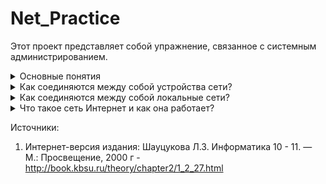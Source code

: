 # Net_Practice

Этот проект представляет собой упражнение, связанное с системным администрированием.
<details>
<summary>Основные понятия</summary>

В первую очередь необходимо понять, что такое компьютерная сеть.

**Компьютерная сеть** - это совокупность компьютеров, соединенных с помощью каналов связи и средств коммутации в единую систему для обмена сообщениями и доступа пользователей к программным, техническим, информационным и организационным ресурсам сети.

Хорошее видео с определением: https://www.youtube.com/watch?v=h4gqcFUzUl8

Компьютерную сеть представляют как совокупность узлов (компьютеров и сетевого оборудования) и соединяющих их ветвей (каналов связи).

**Сетевое (телекоммуникационное) оборудование** — устройства, необходимые для работы компьютерной сети, например: маршрутизатор, коммутатор, концентратор, коммутационная панель и др. 

Подробнее о сетевых оборудованиях в презентации: "Сетевое оборудование.ppt"
__________________
**Архитектура сети** — это реализованная структура сети передачи данных, определяющая её топологию, состав устройств и правила их взаимодействия в сети. В рамках архитектуры сети рассматриваются вопросы кодирования информации, её адресации и передачи, управления потоком сообщений, контроля ошибок и анализа работы сети в аварийных ситуациях и при ухудшении характеристик.

<h4> Наиболее распространённые архитектуры: </h4>

**Ethernet** (англ. ether — эфир) — широковещательная сеть (Широковещательный канал, широковещание (англ. broadcasting) — метод передачи данных в компьютерных сетях, при котором поток данных (каждый переданный пакет в случае пакетной передачи) предназначен для приёма всеми участниками сети.). Это значит, что все станции сети могут принимать все сообщения. Топология — линейная или звездообразная. Скорость передачи данных 10 или 100 Мбит/сек.

**Arcnet** (Attached Resource Computer Network — компьютерная сеть соединённых ресурсов) — широковещательная сеть. Физическая топология — дерево. Скорость передачи данных 2,5 Мбит/сек.

**Token Ring** (эстафетная кольцевая сеть, сеть с передачей маркера) — кольцевая сеть, в которой принцип передачи данных основан на том, что каждый узел кольца ожидает прибытия некоторой короткой уникальной последовательности битов — маркера — из смежного предыдущего узла. Поступление маркера указывает на то, что можно передавать сообщение из данного узла дальше по ходу потока. Скорость передачи данных 4 или 16 Мбит/сек.

**FDDI** (Fiber Distributed Data Interface) — сетевая архитектура высокоскоростной передачи данных по оптоволоконным линиям. Скорость передачи — 100 Мбит/сек. Топология — двойное кольцо или смешанная (с включением звездообразных или древовидных подсетей). Максимальное количество станций в сети — 1000. Очень высокая стоимость оборудования.

**АТМ** (Asynchronous Transfer Mode) — перспективная, пока ещё очень дорогая архитектура, обеспечивает передачу цифровых данных, видеоинформации и голоса по одним и тем же линиям. Скорость передачи до 2,5 Гбит/сек. Линии связи оптические.
</details>
<details>
<summary>Как соединяются между собой устройства сети?</summary> 

**Сетевые кабели** (коаксиальные, состоящие из двух изолированных между собой концентрических проводников, из которых внешний имеет вид трубки; оптоволоконные; кабели на витых парах, образованные двумя переплетёнными друг с другом проводами, и др.).


**Коннекторы** (соединители) для подключения кабелей к компьютеру; разъёмы для соединения отрезков кабеля.


**Сетевые интерфейсные адаптеры** для приёма и передачи данных. В соответствии с определённым протоколом управляют доступом к среде передачи данных. Размещаются в системных блоках компьютеров, подключенных к сети.
К разъёмам адаптеров подключается сетевой кабель.

**Трансиверы** повышают уровень качества передачи данных по кабелю, отвечают за приём сигналов из сети и обнаружение конфликтов.


**Хабы** (концентраторы) и **коммутирующие хабы** (коммутаторы) расширяют топологические, функциональные и скоростные возможности компьютерных сетей. Хаб с набором разнотипных портов позволяет объединять сегменты сетей с различными кабельными системами. К порту хаба можно подключать как отдельный узел сети, так и другой хаб или сегмент кабеля.


**Повторители** (репитеры) усиливают сигналы, передаваемые по кабелю при его большой длине.

</details>

<details>
<summary>Как соединяются между собой локальные сети?</summary>
Для соединения локальных сетей используются следующие устройства, которые различаются между собой по назначению и возможностям:

* **Мост** (англ. Bridge) — связывает две локальные сети. Передаёт данные между сетями в пакетном виде, не производя в них никаких изменений.
* **Маршрутизатор** (англ. Router) объединяет сети с общим протоколом более эффективно, чем мост. Он позволяет, например, расщеплять большие сообщения на более мелкие куски, обеспечивая тем самым взаимодействие локальных сетей с разным размером пакета.
  Маршрутизатор может пересылать пакеты на конкретный адрес (мосты только отфильтровывают ненужные пакеты), выбирать лучший путь для прохождения пакета и многое другое. Чем сложней и больше сеть, тем больше выгода от использования маршрутизаторов.
* **Мостовой маршрутизатор** (англ. Brouter) — это гибрид моста и маршрутизатора, который сначала пытается выполнить маршрутизацию, где это только возможно, а затем, в случае неудачи, переходит в режим моста.
* **Шлюз** (англ. GateWay), в отличие от моста, применяется в случаях, когда соединяемые сети имеют различные сетевые протоколы. Поступившее в шлюз сообщение от одной сети преобразуется в другое сообщение, соответствующее требованиям следующей сети. Таким образом, шлюзы не просто соединяют сети, а позволяют им работать как единая сеть. C помощью шлюзов также локальные сети подсоединяются к мэйнфреймам — универсальным мощным компьютерам.
</details>

<details>
<summary>Что такое сеть Интернет и как она работает?</summary>


**Интернет** — гигантская всемирная компьютерная сеть, объединяющая десятки тысяч сетей всего мира. Её назначение — обеспечить любому желающему постоянный доступ к любой информации.

**Как связываются между собой сети в Интернет?**

Отдельные участки Интернет представляют собой сети различной архитектуры, которые связываются между собой с помощью маршрутизаторов. Передаваемые данные разбиваются на небольшие порции, называемые пакетами. Каждый пакет перемещается по сети независимо от других пакетов. Сети в Интернет неограниченно коммутируются (т.е. связываются) друг с другом, потому что все компьютеры, участвующие в передаче данных, используют единый протокол коммуникации TCP/IP (читается "ти-си-пи / ай-пи"). На самом деле протокол TCP/IP — это два разных протокола, определяющих различные аспекты передачи данных в сети:

* **протокол TCP** (Transmission Control Protocol) — протокол управления передачей данных, использующий автоматическую повторную передачу пакетов, содержащих ошибки; этот протокол отвечает за разбиение передаваемой информации на пакеты и правильное восстановление информации из пакетов получателя;

Подробнее про TCP  в видео: https://www.youtube.com/watch?v=CKUOb4htnB4 

* **протокол IP** (Internet Protocol) — протокол межсетевого взаимодействия, отвечающий за адресацию и позволяющий пакету на пути к конечному пункту назначения проходить по нескольким сетям. 

Подробнее про IP  в видео:  https://www.youtube.com/watch?v=b_Pv7FRLH0M
</details>


Источники:
1. Интернет-версия издания: Шауцукова Л.З. Информатика 10 - 11. — М.: Просвещение, 2000 г - http://book.kbsu.ru/theory/chapter2/1_2_27.html